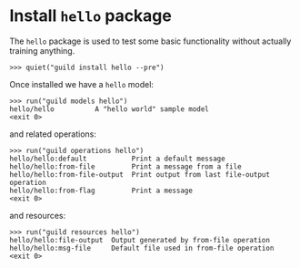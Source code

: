 # Install `hello` package

The `hello` package is used to test some basic functionality without
actually training anything.

    >>> quiet("guild install hello --pre")

Once installed we have a `hello` model:

    >>> run("guild models hello")
    hello/hello          A "hello world" sample model
    <exit 0>

and related operations:

    >>> run("guild operations hello")
    hello/hello:default           Print a default message
    hello/hello:from-file         Print a message from a file
    hello/hello:from-file-output  Print output from last file-output operation
    hello/hello:from-flag         Print a message
    <exit 0>

and resources:

    >>> run("guild resources hello")
    hello/hello:file-output  Output generated by from-file operation
    hello/hello:msg-file     Default file used in from-file operation
    <exit 0>
